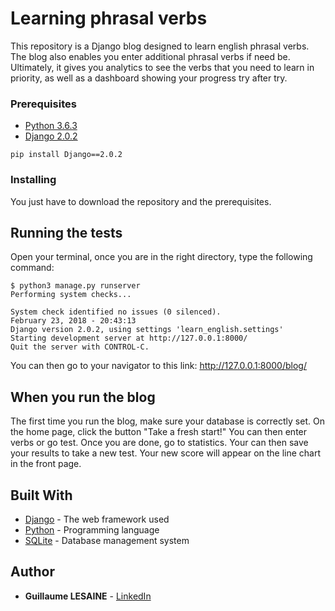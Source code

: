 # Learning phrasal verbs

This repository is a Django blog designed to learn english phrasal verbs. The blog also enables you enter additional phrasal verbs if need be. Ultimately, it gives you analytics to see the verbs that you need to learn in priority, as well as a dashboard showing your progress try after try.

### Prerequisites

* [Python 3.6.3](https://www.python.org/downloads/)
* [Django 2.0.2]()
```
pip install Django==2.0.2
```
### Installing

You just have to download the repository and the prerequisites.

## Running the tests

Open your terminal, once you are in the right directory, type the following command:

```
$ python3 manage.py runserver
Performing system checks...

System check identified no issues (0 silenced).
February 23, 2018 - 20:43:13
Django version 2.0.2, using settings 'learn_english.settings'
Starting development server at http://127.0.0.1:8000/
Quit the server with CONTROL-C.
```

You can then go to your navigator to this link: http://127.0.0.1:8000/blog/

## When you run the blog

The first time you run the blog, make sure your database is correctly set. On the home page, click the button "Take a fresh start!"
You can then enter verbs or go test. Once you are done, go to statistics. Your can then save your results to take a new test. 
Your new score will appear on the line chart in the front page. 

## Built With

* [Django](https://www.djangoproject.com/) - The web framework used
* [Python](https://www.python.org/) - Programming language
* [SQLite](https://www.sqlite.org/index.html) - Database management system


## Author

* **Guillaume LESAINE** - [LinkedIn](https://www.linkedin.com/in/guillaume-lesaine/)
